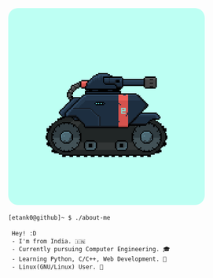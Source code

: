 <img src="https://github.com/etank0/etank0/blob/main/fast-etank0.gif" width="400" height="400" style="border-radius:20px;"/>

```
[etank0@github]~ $ ./about-me

 Hey! :D
 - I'm from India. 🇮🇳
 - Currently pursuing Computer Engineering. 🎓
 - Learning Python, C/C++, Web Development. 🐍
 - Linux(GNU/Linux) User. 🐧
```
